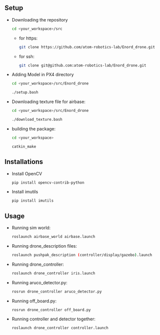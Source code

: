 ## Setup

- Downloading the repository
    ```sh
    cd <your_workspace>/src
    ```
    - for https:
        ```sh
        git clone https://github.com/atom-robotics-lab/Enord_drone.git
        ```
    - for ssh:
        ```sh
        git clone git@github.com:atom-robotics-lab/Enord_drone.git
        ```

- Adding Model in PX4 directory
    ```sh
    cd <your_workspace>/src/Enord_drone
    ```
    ```sh
    ./setup.bash
    ```


- Downloading texture file for airbase:
    ```sh
    cd <your_workspace>/src/Enord_drone
    ```
    ```sh
    ./download_texture.bash
    ```
- building the package:
    ```sh
    cd <your_workspace>
    ```
    ```sh
    catkin_make
    ```
    
## Installations 

- Install OpenCV
    ```sh
    pip install opencv-contrib-python
    ```

- Install imutils
    ```sh
    pip install imutils
    ```

## Usage

- Running sim world:
    ```sh
    roslaunch airbase_world airbase.launch
    ```

- Running drone_description files:
    ```sh
    roslaunch pushpak_description (controller/display/gazebo).launch
    ```

- Running drone_controller:
    ```sh
    roslaunch drone_controller iris.launch
    ```

- Running aruco_detector.py:
    ```sh
    rosrun drone_controller aruco_detector.py
    ```

- Running off_board.py:
    ```sh
    rosrun drone_controller off_board.py
    ```

- Running controller and detector together:
    ```sh
    roslaunch drone_controller controller.launch
    ```
